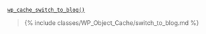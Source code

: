 <p><code><a href="https://developer.wordpress.org/reference/functions/wp_cache_switch_to_blog/">wp_cache_switch_to_blog()</a></code></p>

<blockquote>

{% include classes/WP_Object_Cache/switch_to_blog.md %}

</blockquote>